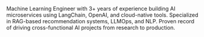 Machine Learning Engineer with 3+ years of experience building AI microservices using LangChain, OpenAI, and cloud-native tools. Specialized in RAG-based recommendation systems, LLMOps, and NLP. Proven record of driving cross-functional AI projects from research to production.
